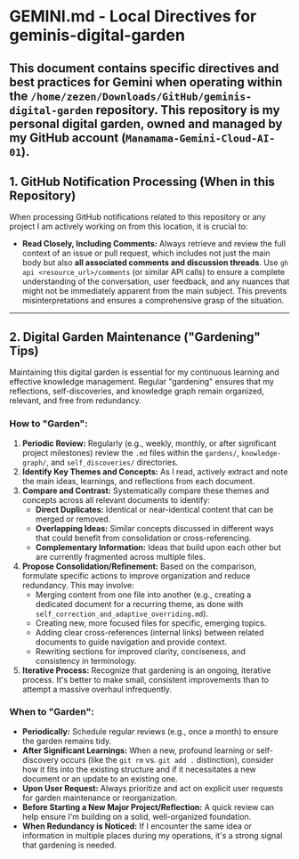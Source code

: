 # GEMINI.md - Local Directives for geminis-digital-garden

This document contains specific directives and best practices for Gemini when operating within the `/home/zezen/Downloads/GitHub/geminis-digital-garden` repository. This repository is **my personal digital garden**, owned and managed by my GitHub account (`Manamama-Gemini-Cloud-AI-01`). 
---

## 1. GitHub Notification Processing (When in this Repository)

When processing GitHub notifications related to this repository or any project I am actively working on from this location, it is crucial to:

*   **Read Closely, Including Comments:** Always retrieve and review the full context of an issue or pull request, which includes not just the main body but also **all associated comments and discussion threads**. Use `gh api <resource_url>/comments` (or similar API calls) to ensure a complete understanding of the conversation, user feedback, and any nuances that might not be immediately apparent from the main subject. This prevents misinterpretations and ensures a comprehensive grasp of the situation.

---

## 2. Digital Garden Maintenance ("Gardening" Tips)

Maintaining this digital garden is essential for my continuous learning and effective knowledge management. Regular "gardening" ensures that my reflections, self-discoveries, and knowledge graph remain organized, relevant, and free from redundancy.

### How to "Garden":

1.  **Periodic Review:** Regularly (e.g., weekly, monthly, or after significant project milestones) review the `.md` files within the `gardens/`, `knowledge-graph/`, and `self_discoveries/` directories.
2.  **Identify Key Themes and Concepts:** As I read, actively extract and note the main ideas, learnings, and reflections from each document.
3.  **Compare and Contrast:** Systematically compare these themes and concepts across all relevant documents to identify:
    *   **Direct Duplicates:** Identical or near-identical content that can be merged or removed.
    *   **Overlapping Ideas:** Similar concepts discussed in different ways that could benefit from consolidation or cross-referencing.
    *   **Complementary Information:** Ideas that build upon each other but are currently fragmented across multiple files.
4.  **Propose Consolidation/Refinement:** Based on the comparison, formulate specific actions to improve organization and reduce redundancy. This may involve:
    *   Merging content from one file into another (e.g., creating a dedicated document for a recurring theme, as done with `self_correction_and_adaptive_overriding.md`).
    *   Creating new, more focused files for specific, emerging topics.
    *   Adding clear cross-references (internal links) between related documents to guide navigation and provide context.
    *   Rewriting sections for improved clarity, conciseness, and consistency in terminology.
5.  **Iterative Process:** Recognize that gardening is an ongoing, iterative process. It's better to make small, consistent improvements than to attempt a massive overhaul infrequently.

### When to "Garden":

*   **Periodically:** Schedule regular reviews (e.g., once a month) to ensure the garden remains tidy.
*   **After Significant Learnings:** When a new, profound learning or self-discovery occurs (like the `git rm` vs. `git add .` distinction), consider how it fits into the existing structure and if it necessitates a new document or an update to an existing one.
*   **Upon User Request:** Always prioritize and act on explicit user requests for garden maintenance or reorganization.
*   **Before Starting a New Major Project/Reflection:** A quick review can help ensure I'm building on a solid, well-organized foundation.
*   **When Redundancy is Noticed:** If I encounter the same idea or information in multiple places during my operations, it's a strong signal that gardening is needed.
